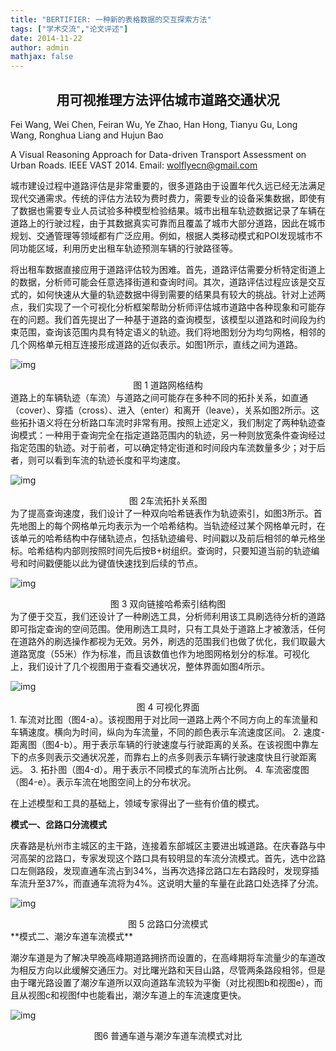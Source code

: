 ```yaml
---
title: "BERTIFIER: 一种新的表格数据的交互探索方法"
tags: ["学术交流","论文评述"]
date: 2014-11-22
author: admin
mathjax: false
---
```


<center><h2>用可视推理方法评估城市道路交通状况</h2></center>
Fei Wang, Wei Chen, Feiran Wu, Ye Zhao, Han Hong, Tianyu Gu, Long Wang, Ronghua Liang and Hujun Bao

A Visual Reasoning Approach for Data-driven Transport Assessment on Urban Roads. IEEE VAST 2014. Email: wolflyecn@gmail.com



城市建设过程中道路评估是非常重要的，很多道路由于设置年代久远已经无法满足现代交通需求。传统的评估方法较为费时费力，需要专业的设备采集数据，即使有了数据也需要专业人员试验多种模型检验结果。城市出租车轨迹数据记录了车辆在道路上的行驶过程，由于其数据真实可靠而且覆盖了城市大部分道路，因此在城市规划、交通管理等领域都有广泛应用。例如，根据人类移动模式和POI发现城市不同功能区域，利用历史出租车轨迹预测车辆的行驶路径等。



将出租车数据直接应用于道路评估较为困难。首先，道路评估需要分析特定街道上的数据，分析师可能会任意选择街道和查询时间。其次，道路评估过程应该是交互式的，如何快速从大量的轨迹数据中得到需要的结果具有较大的挑战。针对上述两点，我们实现了一个可视化分析框架帮助分析师评估城市道路中各种现象和可能存在的问题。我们首先提出了一种基于道路的查询模型，该模型以道路和时间段为约束范围，查询该范围内具有特定语义的轨迹。我们将地图划分为均匀网格，相邻的几个网格单元相互连接形成道路的近似表示。如图1所示，直线之间为道路。

![img](http://www.cad.zju.edu.cn/home/vagblog/wp-content/uploads/2014/11/road_sketch.png)

<center>图 1 道路网格结构</center>
道路上的车辆轨迹（车流）与道路之间可能存在多种不同的拓扑关系，如直通（cover）、穿插（cross）、进入（enter）和离开（leave），关系如图2所示。这些拓扑语义将在分析路口车流时非常有用。按照上述定义，我们制定了两种轨迹查询模式：一种用于查询完全在指定道路范围内的轨迹，另一种则放宽条件查询经过指定范围的轨迹。对于前者，可以确定特定街道和时间段内车流数量多少；对于后者，则可以看到车流的轨迹长度和平均速度。

![img](http://www.cad.zju.edu.cn/home/vagblog/wp-content/uploads/2014/11/road_top.png)

<center>图 2车流拓扑关系图</center>
为了提高查询速度，我们设计了一种双向哈希链表作为轨迹索引，如图3所示。首先地图上的每个网格单元均表示为一个哈希结构。当轨迹经过某个网格单元时，在该单元的哈希结构中存储轨迹点，包括轨迹编号、时间戳以及前后相邻的单元格坐标。哈希结构内部则按照时间先后按B+树组织。查询时，只要知道当前的轨迹编号和时间戳便能以此为键值快速找到后续的节点。

![img](http://www.cad.zju.edu.cn/home/vagblog/wp-content/uploads/2014/11/triphash.png)

<center>图 3 双向链接哈希索引结构图</center>
为了便于交互，我们还设计了一种刷选工具，分析师利用该工具刷选待分析的道路即可指定查询的空间范围。使用刷选工具时，只有工具处于道路上才被激活，任何在道路外的刷选操作都视为无效。另外，刷选的范围我们也做了优化，我们取最大道路宽度（55米）作为标准，而且该数值也作为地图网格划分的标准。可视化上，我们设计了几个视图用于查看交通状况，整体界面如图4所示。

![img](http://www.cad.zju.edu.cn/home/vagblog/wp-content/uploads/2014/11/tease.png)

<center>图 4 可视化界面</center>
1. 车流对比图（图4-a）。该视图用于对比同一道路上两个不同方向上的车流量和车辆速度。横向为时间，纵向为车流量，不同的颜色表示车流速度区间。
2. 速度-距离图（图4-b）。用于表示车辆的行驶速度与行驶距离的关系。在该视图中靠左下的点多则表示交通状况差，而靠右上的点多则表示车辆行驶速度快且行驶距离远。
3. 拓扑图（图4-d）。用于表示不同模式的车流所占比例。
4. 车流密度图（图4-e）。表示车流在地图空间上的分布状况。



在上述模型和工具的基础上，领域专家得出了一些有价值的模式。



**模式一、岔路口分流模式**

庆春路是杭州市主城区的主干路，连接着东部城区主要进出城道路。在庆春路与中河高架的岔路口，专家发现这个路口具有较明显的车流分流模式。首先，选中岔路口左侧路段，发现直通车流占到34%，当再次选择岔路口左右路段时，发现穿插车流升至37%，而直通车流将为4%。这说明大量的车量在此路口处选择了分流。

![img](http://www.cad.zju.edu.cn/home/vagblog/wp-content/uploads/2014/11/chalu.jpg)

<center>图 5 岔路口分流模式</center>
**模式二、潮汐车道车流模式**

潮汐车道是为了解决早晚高峰期道路拥挤而设置的，在高峰期将车流量少的车道改为相反方向以此缓解交通压力。对比曙光路和天目山路，尽管两条路段相邻，但是由于曙光路设置了潮汐车道所以双向道路车流较为平衡（对比视图b和视图e），而且从视图c和视图f中也能看出，潮汐车道上的车流速度更快。

![img](http://www.cad.zju.edu.cn/home/vagblog/wp-content/uploads/2014/11/tide.jpg)

<center>图6  普通车道与潮汐车道车流模式对比</center>

